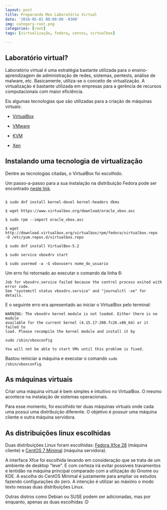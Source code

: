 ```yaml
---
layout: post
title: Preparando Meu Laboratório Virtual
date: '2018-05-01 00:00:00 -0300'
img: category-root.png
categories: [root]
tags: [virtualização, fedora, centos, virtualbox]

---
```


## Laboratório virtual?

Laboratório virtual é uma estratégia bastante utilizada para o ensino-aprendizagem de administração de redes, sistemas, pentests, análise de malware, etc. Basicamente, utiliza-se o conceito de virtualização. A virtualização é bastante utilizada em empresas para a gerência de recursos computacionais com maior eficiência.

Eis algumas tecnologias que são utilizadas para a criação de máquinas virtuais:

* <a href="https://www.virtualbox.org/" target="_blank">VirtualBox</a>

* <a href="https://www.vmware.com/br.html" target="_blank">VMware</a>

* <a href="https://www.linux-kvm.org/page/Main_Page" target="_blank">KVM</a>

* <a href="https://www.xenproject.org/" target="_blank">Xen</a>


## Instalando uma tecnologia de virtualização

Dentre as tecnologias citadas, o VirtualBox foi escolhido.

Um passo-a-passo para a sua instalação na distribuição Fedora pode ser encontrado <a href="https://www.itzgeek.com/how-tos/virtualization/install-virtualbox-4-3-on-fedora-22.html" target="_blank">neste link</a>.

<code>
$ sudo dnf install kernel-devel kernel-headers dkms
</code>

<code>
$ wget https://www.virtualbox.org/download/oracle_vbox.asc
</code>

<code>
$ sudo rpm --import oracle_vbox.asc
</code>

<code>
$ wget http://download.virtualbox.org/virtualbox/rpm/fedora/virtualbox.repo
-O /etc/yum.repos.d/virtualbox.repo
</code>

<code>
$ sudo dnf install VirtualBox-5.2
</code>

<code>
$ sudo service vboxdrv start
</code>

<code>
$ sudo usermod -a -G vboxusers nome_do_usuario
</code>

Um erro foi retornado ao executar o comando da linha 6:

```
Job for vboxdrv.service failed because the control process exited with error code.
See "systemctl status vboxdrv.service" and "journalctl -xe" for details.
```

E o seguinte erro era apresentado ao iniciar o VirtualBox pelo terminal:

```
WARNING: The vboxdrv kernel module is not loaded. Either there is no module
available for the current kernel (4.15.17-200.fc26.x86_64) or it failed to
load. Please recompile the kernel module and install it by

sudo /sbin/vboxconfig

You will not be able to start VMs until this problem is fixed.
```
Bastou reiniciar a máquina e executar o comando <code>sudo /sbin/vboxconfig</code>.

## As máquinas virtuais

Criar uma máquina virtual é bem simples e intuitivo no VirtualBox.
O mesmo acontece na instalação de sistemas operacionais.

Para esse momento, foi escolhido ter duas máquinas virtuais onde cada uma possui uma distribuição diferente. O objetivo é possuir uma máquina cliente e outra máquina servidora.

## As distribuições linux escolhidas

Duas distribuições Linux foram escolhidas: <a href="https://torrent.fedoraproject.org/torrents/Fedora-Xfce-Live-x86_64-28.torrent" target="_blank">Fedora Xfce 28</a> (máquina cliente) e <a href="http://mirror.ufscar.br/centos/7/isos/x86_64/CentOS-7-x86_64-Minimal-1708.torrent" target="_blank">CentOS 7 Minimal</a> (máquina servidora).

A interface Xfce foi escolhida levando em consideração que se trata de um ambiente de desktop "leve". E com certeza irá evitar possíveis travamentos e lentidão na máquina principal comparado com a utilização do Gnome ou KDE. A escolha do CentOS Minimal é justamente para ampliar os estudos fazendo configurações do zero. A intenção é utilizar ao máximo o modo texto nessas duas distribuições Linux.

Outras distros como Debian ou SUSE podem ser adicionadas, mas por enquanto, apenas as duas escolhidas :D
